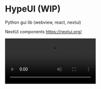 # HypeUI (WIP)

Python gui lib (webview, react, nextui)

NextUi components
https://nextui.org/

<video src="https://github.com/OxynDev/HypeUi/raw/refs/heads/main/2024-11-06_19-25-46.mp4"></video>

